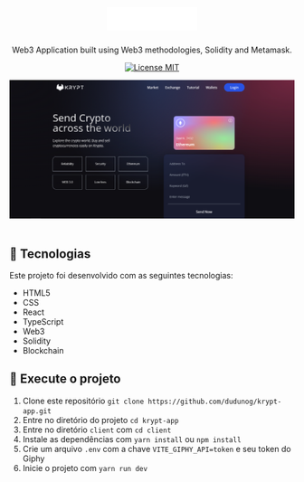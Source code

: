 ﻿<h1 align="center">
  <br>
  <img alt="krypt-app" src="client/images/logo.png" width="160px">
  <br>
</h1>

<p align="center">Web3 Application built using Web3 methodologies, Solidity and Metamask.</p>

<p align="center">
  <a href="https://opensource.org/licenses/MIT">
    <img src="https://img.shields.io/badge/License-MIT-blue.svg" alt="License MIT">
  </a>
</p>

<div align="center">
    <img alt="krypt-app" title="krypt-app" src="client/images/krypt-app.png" />
</div>

<br>

## :hammer: Tecnologias

Este projeto foi desenvolvido com as seguintes tecnologias:

- HTML5
- CSS
- React
- TypeScript
- Web3
- Solidity
- Blockchain

## 🚀 Execute o projeto

1. Clone este repositório `git clone https://github.com/dudunog/krypt-app.git`
2. Entre no diretório do projeto `cd krypt-app`
3. Entre no diretório `client` com `cd client`
4. Instale as dependências com `yarn install` ou `npm install`
5. Crie um arquivo `.env` com a chave `VITE_GIPHY_API=token` e seu token do Giphy
6. Inicie o projeto com `yarn run dev`

